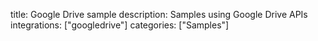 title: Google Drive sample
description: Samples using Google Drive APIs
integrations: ["googledrive"]
categories: ["Samples"]

